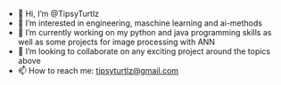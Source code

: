 - 👋 Hi, I’m @TipsyTurtlz
- 👀 I’m interested in engineering, maschine learning and ai-methods
- 🌱 I’m currently working on my python and java programming skills as well as some projects for image processing with ANN 
- 💞️ I’m looking to collaborate on any exciting project around the topics above
- 📫 How to reach me: tipsyturtlz@gmail.com

<!---
TipsyTurtlz/TipsyTurtlz is a ✨ special ✨ repository because its `README.md` (this file) appears on your GitHub profile.
You can click the Preview link to take a look at your changes.
--->
